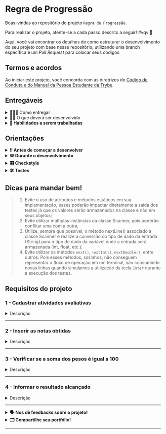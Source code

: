 # Regra de Progressão

Boas-vindas ao repositório do projeto `Regra de Progressão`.  

Para realizar o projeto, atente-se a cada passo descrito a seguir! #vqv 🚀

Aqui, você vai encontrar os detalhes de como estruturar o desenvolvimento do seu projeto com base nesse repositório, utilizando uma branch específica e um _Pull Request_ para colocar seus códigos.

## Termos e acordos

Ao iniciar este projeto, você concorda com as diretrizes
do [Código de Conduta e do Manual da Pessoa Estudante da Trybe](https://app.betrybe.com/learn/student-manual/codigo-de-conduta-da-pessoa-estudante).

## Entregáveis

<details>
  <summary>🤷🏽‍♀️ Como entregar</summary><br />

Para entregar o seu projeto, você deverá criar um _Pull Request_ nesse repositório.

Lembre-se de que você pode consultar nosso conteúdo
sobre [Git & GitHub](https://app.betrybe.com/learn/course/5e938f69-6e32-43b3-9685-c936530fd326/module/fc998c60-386e-46bc-83ca-4269beb17e17/section/fe827a71-3222-4b4d-a66f-ed98e09961af/day/1a530297-e176-4c79-8ed9-291ae2950540/lesson/2b2edce7-9c49-4907-92a2-aa571f823b79)
e nosso [Blog - Git & GitHub](https://blog.betrybe.com/tecnologia/git-e-github/) sempre que
precisar!
</details>

<details>
  <summary>👨‍💻 O que deverá ser desenvolvido</summary><br />

Descubra seu caminho para o sucesso com a Trybe!

Na Trybe, uma escola inovadora, nossas avaliações são conduzidas em períodos de 21 dias, repletos de desafios e oportunidades de aprendizado. Cada período é composto de uma variedade de seções instigantes, abrangendo conteúdos teóricos e atividades práticas que avaliam o seu progresso. Projetos empolgantes, exercícios envolventes, quizzes instigantes e atividades de carreira, além de propor situações reais de mercado para o desenvolvimento de habilidades pessoais, compõem a trilha para o seu crescimento profissional.

A cada período, o objetivo da pessoa estudante é alcançar 85% dos pontos adiquiridos nas atividades avaliativas. Cada uma dessas atividades vale até 100%, porém cada atividade com um peso diferente. Isto é, a nota final é uma média ponderada de todas as atividades avaliativas do período. É com essa pontuação que você avança na formação, alcançando novos patamares de conhecimento e habilidades.

Ao final de cada período, duas possibilidades se abrem diante de você: a Aprovação ou a Reprovação. Seu desempenho determinará qual caminho seguir. Atingindo a pontuação mínima exigida para o período, você conquista a Aprovação, avançando para o próximo período e prosseguindo com sua turma. É um passo à frente em direção ao seu sucesso!

Porém, caso não alcance a pontuação mínima, não se preocupe! A Reprovação não é um obstáculo, mas uma oportunidade de aprimoramento. Você poderá refazer o mesmo período na próxima turma disponível, fortalecendo seus conhecimentos e suas habilidades até alcançar a Aprovação desejada.

E agora, a grande novidade! Para facilitar sua jornada e auxiliar na gestão das atividades avaliativas, iremos implementar um programa em Java com uma interface intuitiva no terminal, que permitirá:

a. Cadastrar atividades avaliativas para o período, seja exercícios ou projetos. Assim, você terá um controle completo sobre suas tarefas e metas.

b. Inserir as notas dos exercícios e projetos cadastrados para o período. O programa calculará automaticamente o percentual alcançado, revelando seu desempenho de forma nítida e objetiva.

c. Com base no percentual alcançado, você descobrirá se foi aprovado ou reprovado. A mágica acontece quando você supera o limite de 85%. É a sua passagem para o próximo período, uma conquista a ser comemorada!

Chegou a hora de embarcar nesse projeto desafiador e inspirador na Trybe! O programa em Java será seu aliado nessa caminhada, tornando seu aprendizado ainda mais dinâmico e empolgante.

Prepare-se para abraçar o futuro e transformar sua vida. Aventure-se, aprenda e alcance o sucesso com a gente!

</details>

<details>
  <summary><strong>📝 Habilidades a serem trabalhadas</strong></summary>

Neste exercício, verificamos se você é capaz de:

- `Lembrar`
  Será necessário lembrar os conceitos e as instruções relacionados ao programa em Java, bem como as regras e as etapas do sistema de avaliação da Trybe.

- `Compreender`
  Será necessário compreender os requisitos e as funcionalidades do programa em Java, assim como a lógica por trás do cálculo do percentual alcançado.

- `Aplicar`
  Será necessário aplicar seus conhecimentos em programação Java para desenvolver o programa que permite cadastrar atividades, inserir notas e calcular o percentual alcançado.

- `Analisar`
  Durante o desenvolvimento do programa, a pessoa estudante analisará diferentes casos de uso e situações para garantir que o programa funcione corretamente em diversas circunstâncias.

- `Avaliar`
  A avaliação das notas e dos cálculos do percentual alcançados permitirá à pessoa estudante que avalie o próprio desempenho e determine se ela foi aprovada ou reprovada.

- `Criar`
  A criação do programa em Java em si é um ato criativo, em que a pessoa estudante construirá um sistema funcional que atende aos requisitos estabelecidos.

- `Solucionar problemas`
  Durante o desenvolvimento do programa, podem surgir desafios e problemas que exigirão habilidades de resolução de problemas para identificar e corrigir os erros.

</details>

## Orientações

<details>

   <summary><strong>‼ Antes de começar a desenvolver </strong></summary>

1. Clone o repositório

- Use o comando: `git clone <url do repositório>`
- Entre na pasta do repositório que você acabou de clonar:
    - `cd <nome do repositório>`

2. Instale as dependências

    - `mvn install`

3. Crie uma branch com base na branch `main`

- Verifique que você está na branch `main`
    - Exemplo: `git branch`
- Se você não estiver, mude para a branch `main`
    - Exemplo: `git checkout main`
- Agora, crie uma branch à qual você vai submeter os `commits` do seu projeto:
    - Você deve criar uma branch no seguinte formato: `nome-sobrenome-nome-do-projeto`;
    - Exemplo: `git checkout -b maria-soares-lessons-learned`

4. Crie na raiz do projeto os arquivos que você precisará desenvolver:

- Verifique que você está na raiz do projeto:
    - Exemplo: `pwd` -> o retorno vai ser algo tipo
      _/Users/maria/code/**sd-0x-project-lessons-learned**_
- Crie os arquivos index.html e style.css:
    - Exemplo: `touch index.html style.css`

5. Adicione as mudanças ao _stage_ do Git e faça um `commit`

- Verifique que as mudanças ainda não estão no _stage_:
    - Exemplo: `git status` (devem aparecer listados os novos arquivos em vermelho)
- Adicione o novo arquivo ao _stage_ do Git:
    - Exemplo:
        - `git add .` (adicionando todas as mudanças - _que estavam em vermelho_ - ao stage do Git)
        - `git status` (devem aparecer listados os arquivos em verde)
- Faça o `commit` inicial:
    - Exemplo:
        - `git commit -m 'iniciando o projeto. VAMOS COM TUDO :rocket:'` (fazendo o primeiro commit)
        - `git status` (deve aparecer uma mensagem tipo _nothing to commit_ )

6. Adicione a sua branch com o novo `commit` ao repositório remoto

- Usando o exemplo anterior: `git push -u origin maria-soares-lessons-learned`

7. Crie um novo `Pull Request` _(PR)_

- Vá até a página de _Pull Requests_
  do [repositório no GitHub](https://github.com/tryber/sd-0x-project-lessons-learned/pulls).
    - Clique no botão verde _"New pull request"_.
    - Clique na caixa de seleção _"Compare"_ e escolha a sua branch **com atenção**.
- Coloque um título para o seu _Pull Request_.
    - Exemplo: _"Cria tela de busca"_
- Clique no botão verde _"Create pull request"_.

- Adicione uma descrição para o _Pull Request_, um título nítido que o identifique, e clique no
  botão verde _"Create pull request"_

 <img width="1335" alt="Exemplo de pull request" src="https://user-images.githubusercontent.com/42356399/166255109-b95e6eb4-2503-45e5-8fb3-cf7caa0436e5.png">

- Volte até a [página de _Pull
  Requests_ do repositório](https://github.com/tryber/sd-0x-project-lessons-learned/pulls) e confira
  que o seu _Pull Request_ está criado.

</details>

<details>

<summary><strong>⌨️ Durante o desenvolvimento</strong></summary>

Faça `commits` das alterações que você fizer no código regularmente, pois, assim, você garante
visibilidade para o time da Trybe e treina essa prática para o mercado de trabalho. :) 

- Lembre-se de sempre após um (ou alguns) `commits` atualizar o repositório remoto.
- Os comandos que você utilizará com mais frequência são:
    - `git status` _(para verificar o que está em vermelho - fora do stage - e o que está em verde -
      no stage)_;
    - `git add` _(para adicionar arquivos ao stage do Git)_;
    - `git commit` _(para criar um commit com os arquivos que estão no stage do Git)_;
    - `git push -u origin nome-da-branch` _(para enviar o commit para o repositório remoto na
      primeira vez que fizer o `push` de uma nova branch)_;
    - `git push` _(para enviar o commit para o repositório remoto após o passo anterior)_.

</details>

<details>
<summary><strong>🎛 Checkstyle</strong></summary>

Para garantir a qualidade do código, vamos utilizar nesse projeto o `Checkstyle`. Assim, o código
estará alinhado às boas práticas de desenvolvimento, sendo mais legível e de fácil manutenção!
Para poder rodar o `Checkstyle`, certifique-se de ter executado o comando `mvn install` dentro do
repositório.

Para rodá-los localmente no repositório, execute os comandos abaixo:

```bash
mvn checkstyle:check
```

Se a análise do `Checkstyle` encontrar problemas no seu código, tais problemas serão mostrados no
seu terminal. Se não houver problema no seu código, nada será impresso no seu terminal.

Você pode também instalar o plugin do `Checkstyle` na sua `IDE`. Para isso, volte na primeira seção
do conteúdo.

⚠️ **PULL REQUESTS COM ISSUES NO `Checkstyle` NÃO SERÃO AVALIADAS. ATENTE-SE PARA RESOLVÊ-LAS ANTES
DE FINALIZAR O DESENVOLVIMENTO!** ⚠️

</details>

<details>
<summary><strong>🛠 Testes</strong></summary>


Para executar todos os testes, basta rodar o comando:

```bash
mvn test
```

Para executar apenas uma classe de testes:

```bash
mvn test -Dtest="TestClassName"
```

</details>

## Dicas para mandar bem!

> 1. Evite o uso de atributos e métodos estáticos em sua implementação, esses poderão impactar diretamente a saída dos testes já que os valores serão armazenados na classe e não em seus objetos;
> 2. Evite utilizar múltiplas instâncias da classe Scanner, pois poderão conflitar uma com a outra;
> 3. Utilize, sempre que possível, o método nextLine() associado à classe Scanner e realize a conversão do tipo de dado da entrada (String) para o tipo de dado da variável onde a entrada será armazenada (int, float, etc.);
> 4. Evite utilizar os métodos `next()`, `nextInt()`, `nextDouble()`, entre outros. Pois esses métodos, sozinhos, não conseguem representar o fluxo de operação em um terminal, não consumindo novas linhas quando simulamos a utilização da tecla `Enter` durante a execução dos testes.

## Requisitos do projeto

### 1 - Cadastrar atividades avaliativas

<details>
  <summary>Descrição</summary><br />

Como regra de negócio, você deve permitir à pessoa estudante cadastrar as atividades avaliativas para o 
período atual, que podem ser do tipo exercícios ou projetos. Cada atividade deve ter um nome descritivo que 
identifique sua natureza e um peso atribuída a ela. Certifique-se de que a pessoa estudante possa cadastrar 
quantas atividades forem necessárias, para que todas sejam levadas em consideração no cálculo do percentual 
alcançado. É necessário que a soma de todos os pesos seja igual a 100.

A nota final da pessoa estudante é dada pela fórmula:

$` {(Peso1*Nota1) + (Peso2*Nota2) + ... + (PesoN*NotaN)\over(Peso1 + Peso2 + ... + PesoN)} = NotaFinal `$

O programa deve seguir as seguintes regras:

- Exibir a mensagem `Digite a quantidade de atividades para cadastrar: ` para saber quantas atividades serão cadastradas para o período e salvar essa informação.
- Dado o número de atividades, repetir as mensagens `Digite o nome da atividade N: ` e `Digite o peso da atividade N:`  para salvar o nome da atividade e seu respectivo peso, sendo N o número da atividade.

_**Nota: As mensagens devem ser EXATAMENTE iguais como sugerido, caso contrario os testes irão falhar**_

Exemplo:

```bash
Digite a quantidade de atividades para cadastrar:
3
Digite o nome da atividade 1:
Projeto Lista de Tarefas
Digite o peso da atividade 1: 
30
Digite o nome da atividade 2:
Projeto Lista de Compras
Digite o peso da atividade 2: 
30
Digite o nome da atividade 3:
Projeto Jogo de Advinhação
Digite o peso da atividade 3: 
40
```

</details>

---

### 2 - Inserir as notas obtidas

<details>
  <summary>Descrição</summary><br />

Para cumprir este requisito, a pessoa estudante precisa ter a capacidade de inserir as notas obtidas em cada exercício ou projeto onde acabou de cadastrar seu nome e peso para o período em questão. Essas notas devem ser armazenadas para posteriormente às atividades correspondentes. Certifique-se de que o programa permita a inserção das notas de forma nítida e intuitiva, para que a pessoa estudante possa registrar sua pontuação em cada atividade avaliativa.

Em outras palavras:

- Repita para cada atividade cadastrada no período a mensagem `Digite a nota obtida para [Nome da Atividade]:` para obter sua respectiva nota.

Exemplo: continuando o exemplo anterior.

```bash
Digite a quantidade de atividades para cadastrar:
3
Digite o nome da atividade 1:
Projeto Lista de Tarefas
Digite o peso da atividade 1: 
30
Digite a nota obtida para Projeto Lista de Tarefas:
22
Digite o nome da atividade 2:
Projeto Lista de Compras
Digite o peso da atividade 2: 
30
Digite a nota obtida para Projeto Lista de Compras:
30
Digite o nome da atividade 3:
Projeto Jogo de Advinhação
Digite o peso da atividade 3: 
40
Digite a nota obtida para Projeto Jogo de Advinhação:
35
```

</details>

---
### 3 - Verificar se a soma dos pesos é igual a 100
<details>
<summary>Descrição</summary><br />

Seguindo a regra de negócio definida anteriormente, a soma dos pesos da atividade deve ser igual 100. Crie uma verificação
para as somas dos pesos.

Por exemplo, suponhamos que temos três atividades avaliativas em um determinado período: o exercício alfa com peso 40,
o exercício beta com peso 10 e o projeto gama com peso 60. Observe que a soma de todos os pesos (40+10+60 = 110)
excede o valor acordado. Da mesma forma, se tivéssemos exercícios cuja soma dos pesos fosse inferior a 100,
também estaríamos violando a nossa regra de negócio.

Em cenários como esses, a seguinte mensagem deve ser exibida na tela da pessoa usuária:

```bash
A soma dos pesos é diferente de 100!
```

</details>

---
### 4 - Informar o resultado alcançado 

<details>
  <summary>Descrição</summary><br />

Este requisito será abordado em duas etapas distintas. Na primeira, analisaremos a corretude do retorno no caso de aprovação da pessoa estudante. Na segunda, focaremos na verificação do retorno quando a pessoa estudante é reprovado. Com dois teste separados.

<details>
  <summary>4.1 Aprovação</summary><br />

A fim de avaliar o desempenho da pessoa estudante, é necessário calcular o percentual alcançado com base nas notas
obtidas nas atividades avaliativas cadastradas. Após inserir todas as notas, o programa deve realizar o cálculo 
automático do percentual alcançado, considerando o peso de cada atividade. Depois, compare esse percentual 
com o valor de referência de **85.0%**. Se o percentual for igual ou superior a **85.0%**, ela será aprovada.

Em outras palavras:

- Após calcular o resultado considerando a nota de todas as atividades, utilize a mensagem:
- `Parabéns! Você alcançou [resultado]%! E temos o prazer de informar que você obteve aprovação!`; ou

Exemplo:

```bash
Parabéns! Você alcançou 87.0%! E temos o prazer de informar que você obteve aprovação! 
```
</details>

<details>
<summary>4.2 Reprovação</summary><br />

Por outro lado, compare o percentual com o valor de referência de **85.0%**. Se o percentual for menor que **85.0%**,
a pessoa estudante será considerada reprovada.

Assim:

- Após calcular o resultado considerando a nota de todas as atividades, utilize a mensagem:

- `Lamentamos informar que, com base na sua pontuação alcançada neste período, [resultado]%, você não atingiu a pontuação mínima necessária para sua aprovação`.


```bash
Lamentamos informar que, com base na sua pontuação alcançada neste período, 70.0%, você não atingiu a pontuação mínima necessária para sua aprovação.
```
</details>

<details>
<summary>Exemplo</summary><br />
Exemplo: continuando os exemplos anteriores.

```bash
Digite a quantidade de atividades para cadastrar:
3
Digite o nome da atividade 1:
Projeto Lista de Tarefas
Digite o peso da atividade 1: 
30
Digite a nota obtida para Projeto Lista de Tarefas:
22
Digite o nome da atividade 2:
Projeto Lista de Compras
Digite o peso da atividade 2: 
30
Digite a nota obtida para Projeto Lista de Compras:
30
Digite o nome da atividade 3:
Projeto Jogo de Advinhação
Digite o peso da atividade 3: 
40
Digite a nota obtida para Projeto Jogo de Advinhação:
35
Lamentamos informar que, com base na sua pontuação alcançada neste período, 29.6%, você não atingiu a pontuação mínima necessária para sua aprovação.
```
</details>

</details>

---
<details>
<summary><strong>🗣 Nos dê feedbacks sobre o projeto!</strong></summary>

Ao finalizar e submeter o projeto, não se esqueça de avaliar sua experiência preenchendo o
formulário.
**Leva menos de 3 minutos!**

[Formulário de avaliação do projeto](https://be-trybe.typeform.com/to/ZTeR4IbH#cohort_hidden=CH1&template=betrybe/java-0x-projeto-regra-progressao)

</details>

<details>
<summary><strong>🗂 Compartilhe seu portfólio!</strong></summary>

Você sabia que o LinkedIn é a principal rede social profissional? Por isso, compartilhar o seu aprendizado lá
é muito importante para quem deseja construir uma carreira de sucesso. Compartilhe esse projeto no
seu LinkedIn, marque o perfil da Trybe (@trybe) e mostre para a sua rede toda a sua evolução.

</details>

---

